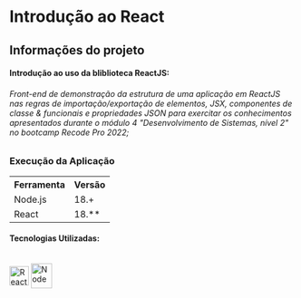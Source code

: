# Introdução ao React

## Informações do projeto


#### Introdução ao uso da bliblioteca ReactJS:

###### Front-end de demonstração da estrutura de uma aplicação em ReactJS nas regras de importação/exportação de elementos, JSX, componentes de classe & funcionais e propriedades JSON para exercitar os conhecimentos apresentados durante o módulo 4 "Desenvolvimento de Sistemas, nível 2" no bootcamp Recode Pro 2022;


### Execução da Aplicação

<table>
<tr>
	<th>Ferramenta</th>
	<th>Versão</th>
</tr>
<tr>
	<td>Node.js</td>
	<td>18.+</td>
</tr>
<tr>
	<td>React</td>
	<td>18.**</td>
</tr>
</table>


#### Tecnologias Utilizadas:  
 

<div style="display: inline_block"><br>  
<img align="center" alt="React" height="34" width="34" src="https://cdn.icon-icons.com/icons2/2415/PNG/512/react_original_wordmark_logo_icon_146375.png" />
<img align="center" alt="Node" height="44" width="37" src="https://cdn.icon-icons.com/icons2/2622/PNG/512/brand_node_icon_157859.png" />



</div>  